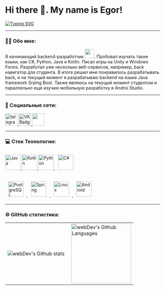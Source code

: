 # Hi there 👋. My name is Egor!

[![Typing SVG](https://readme-typing-svg.demolab.com/?lines=Backend-developer+Java;Использую+framework+Spring+Boot)](https://git.io/typing-svg)

---

### 👨‍💻 Обо мне:

Я начинающий backend-разработчик <img src="https://media.giphy.com/media/WUlplcMpOCEmTGBtBW/giphy.gif" width="30px">. Пробовал изучать такие языки, как C#, Python, Java и Kotlin. Писал игры на Unity и Windows Forms. Разработал уже несколько веб-сервисов, например, back навигатор для студента. В итоге решил мне понравилось разрабатывать back, и на текущий момент я разрабатываю backend на языке Java framework Srping Boot. Также являюсь на текущий момент студентом и параллельно еще изучаю мобильную разработку в Androi Studio. 

---

### 📝 Социальные сети: 

<div id="badges">
  <a href="https://t.me/sazhmen" target="_blank">
      <img src="https://cdn-icons-png.flaticon.com/512/2111/2111646.png" width="40" height="40" alt="telegram group" />
  </a>
  <a href="https://vk.com/sazhinklass" target="_blank">
      <img src="https://cdn-icons-png.flaticon.com/512/145/145813.png" width="40" height="40" alt="VK Badge"/>
  </a>
  <a href="https://discord.com/users/yaetotui_987" target="_blank">
      <img src="https://raw.githubusercontent.com/danielcranney/readme-generator/main/public/icons/socials/discord.svg" width="40" height="40" />
  </a> 
</div>

---

### 💻 Стек Технологии:

<div>  
  <a href="https://www.java.com/" target="_blank">
    <img src="https://profilinator.rishav.dev/skills-assets/java-original-wordmark.svg" alt="Java" height="50" />
  </a>  
  <a href="https://kotlinlang.org/" target="_blank">
    <img src="https://profilinator.rishav.dev/skills-assets/kotlinlang-icon.svg" alt="Kotlin" height="50" />
  </a> 
  <a href="https://www.python.org/" target="_blank">
    <img src="https://profilinator.rishav.dev/skills-assets/python-original.svg" alt="Python" height="50" />
  </a> 
  <a href="https://docs.microsoft.com/en-us/dotnet/csharp/" target="_blank">
    <img style="margin: 10px" src="https://profilinator.rishav.dev/skills-assets/csharp-original.svg" alt="C#" height="50" />
  </a>  
</div>
<br>
<div>  
  <a href="https://www.postgresql.org/" target="_blank">
    <img style="margin: 10px" src="https://profilinator.rishav.dev/skills-assets/postgresql-original-wordmark.svg" alt="PostgreSQL" height="50" />
  </a>  
  <a href="https://docs.spring.io/spring-framework/docs/3.0.x/reference/expressions.html#:~:text=The%20Spring%20Expression%20Language%20(SpEL,and%20basic%20string%20templating%20functionality." target="_blank">
    <img style="margin: 10px" src="https://profilinator.rishav.dev/skills-assets/springio-icon.svg" alt="Spring" height="50" />
  </a>  
  <a href="https://www.linux.org/" target="_blank">
    <img style="margin: 10px" src="https://profilinator.rishav.dev/skills-assets/linux-original.svg" alt="Linux" height="50" />
  </a>  
  <a href="https://www.android.com/intl/en_in/" target="_blank">
    <img style="margin: 10px" src="https://profilinator.rishav.dev/skills-assets/android-original-wordmark.svg" alt="Android" height="50" />
  </a>  
</div>  

---

### ⚙️ GitHub статистика:

<table>
  <tr>
    <td>
      <img align="left" src="http://github-readme-streak-stats.herokuapp.com?user=YaEtoTui&theme=dark&background=000000" alt="webDev's Github stats" />
    </td>
    <td>
      <img height="195px" align="right" alt="webDev's Github Languages" src="https://github-readme-stats-sigma-five.vercel.app/api/top-langs/?username=YaEtoTui&layout=compact&theme=vision-friendly-dark" />
    </td>
  </tr>
</table>

